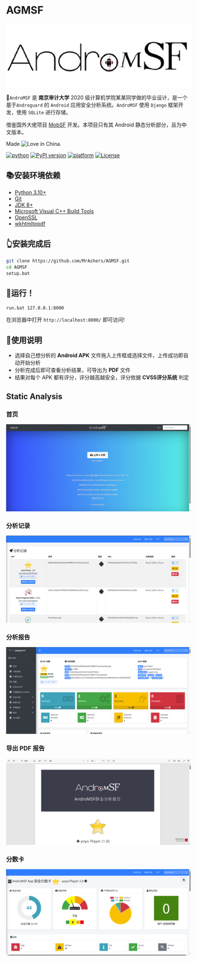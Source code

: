 # AGMSF

![](mobsf/static/img/mobsf_Readme.png)

👋`AndroMSF` 是 **南京审计大学** 2020 级计算机学院某某同学做的毕业设计，是一个基于`Androguard` 的 `Android` 应用安全分析系统。`AndroMSF`  使用 `Django` 框架开发，使用 `SQLite` 进行存储。

借鉴国外大佬项目 [MobSF](https://github.com/MobSF/Mobile-Security-Framework-MobSF) 开发。本项目只有其 Android 静态分析部分，且为中文版本。

Made ![Love](https://cloud.githubusercontent.com/assets/4301109/16754758/82e3a63c-4813-11e6-9430-6015d98aeaab.png) in China.

[![python](https://img.shields.io/badge/python-3.10+-blue.svg?logo=python&labelColor=yellow)](https://www.python.org/downloads/)
[![PyPI version](https://badge.fury.io/py/mobsf.svg)](https://badge.fury.io/py/mobsf)
[![platform](https://img.shields.io/badge/platform-windows-green.svg)](https://github.com/MobSF/Mobile-Security-Framework-MobSF/)
[![License](https://img.shields.io/:license-GPL--3.0--only-blue.svg)](https://www.gnu.org/licenses/gpl-3.0.html)

## 📚安装环境依赖

- [Python 3.10+](https://www.python.org/)
- [Git](https://git-scm.com/download/win)
- [JDK 8+](https://www3.ntu.edu.sg/home/ehchua/programming/howto/JDK_Howto.html)
- [Microsoft Visual C++ Build Tools](https://visualstudio.microsoft.com/zh-hans/thank-you-downloading-visual-studio/?sku=BuildTools&rel=16)
- [OpenSSL](https://slproweb.com/products/Win32OpenSSL.html)
- [wkhtmltopdf](https://wkhtmltopdf.org/downloads.html)

## 👆安装完成后

```bash
git clone https://github.com/MrAshers/AGMSF.git
cd AGMSF
setup.bat
```
## 🌱运行！

```bash
run.bat 127.0.0.1:8000
```
在浏览器中打开 `http://localhost:8000/` 即可访问!

## 📝使用说明

- 选择自己想分析的 **Android APK** 文件拖入上传框或选择文件，上传成功即自动开始分析
- 分析完成后即可查看分析结果，可导出为 **PDF** 文件
- 结果对每个 APK 都有评分，评分越高越安全，评分依据 **CVSS评分系统** 判定

## Static Analysis
### 首页

![](mobsf/static/img/4examples/home.png)

### 分析记录
![](mobsf/static/img/4examples/recent.png)

### 分析报告
![](mobsf/static/img/4examples/report.png)

### 导出 PDF 报告

![](mobsf/static/img/4examples/pdf.png)

### 分数卡
![](mobsf/static/img/4examples/appsec.png)
